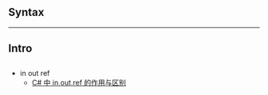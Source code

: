 #

## Syntax
----
## Intro

## 

- in out ref
  - [C# 中 in,out,ref 的作用与区别](https://www.cnblogs.com/endv/p/6785753.html)